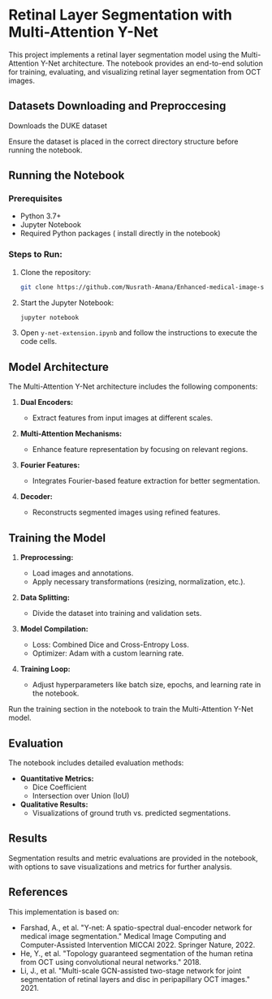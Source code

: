 # Retinal Layer Segmentation with Multi-Attention Y-Net

This project implements a retinal layer segmentation model using the Multi-Attention Y-Net architecture. The notebook provides an end-to-end solution for training, evaluating, and visualizing retinal layer segmentation from OCT images.

## Datasets Downloading and Preproccesing

Downloads the DUKE dataset 


Ensure the dataset is placed in the correct directory structure before running the notebook.

## Running the Notebook

### Prerequisites
- Python 3.7+
- Jupyter Notebook
- Required Python packages ( install directly in the notebook)

### Steps to Run:
1. Clone the repository:
   ```bash
   git clone https://github.com/Nusrath-Amana/Enhanced-medical-image-segmentation-with-Multi-Attention-Y-Net
   ```

2. Start the Jupyter Notebook:
   ```bash
   jupyter notebook
   ```

3. Open `y-net-extension.ipynb` and follow the instructions to execute the code cells.

## Model Architecture

The Multi-Attention Y-Net architecture includes the following components:

1. **Dual Encoders:**
   - Extract features from input images at different scales.

2. **Multi-Attention Mechanisms:**
   - Enhance feature representation by focusing on relevant regions.

3. **Fourier Features:**
   - Integrates Fourier-based feature extraction for better segmentation.

4. **Decoder:**
   - Reconstructs segmented images using refined features.

## Training the Model

1. **Preprocessing:**
   - Load images and annotations.
   - Apply necessary transformations (resizing, normalization, etc.).

2. **Data Splitting:**
   - Divide the dataset into training and validation sets.

3. **Model Compilation:**
   - Loss: Combined Dice and Cross-Entropy Loss.
   - Optimizer: Adam with a custom learning rate.

4. **Training Loop:**
   - Adjust hyperparameters like batch size, epochs, and learning rate in the notebook.

Run the training section in the notebook to train the Multi-Attention Y-Net model.

## Evaluation

The notebook includes detailed evaluation methods:
- **Quantitative Metrics:**
  - Dice Coefficient
  - Intersection over Union (IoU)
- **Qualitative Results:**
  - Visualizations of ground truth vs. predicted segmentations.

## Results

Segmentation results and metric evaluations are provided in the notebook, with options to save visualizations and metrics for further analysis.

## References

This implementation is based on:
- Farshad, A., et al. "Y-net: A spatio-spectral dual-encoder network for medical image segmentation." Medical Image Computing and Computer-Assisted Intervention MICCAI 2022. Springer Nature, 2022.
- He, Y., et al. "Topology guaranteed segmentation of the human retina from OCT using convolutional neural networks." 2018.
- Li, J., et al. "Multi-scale GCN-assisted two-stage network for joint segmentation of retinal layers and disc in peripapillary OCT images." 2021.



